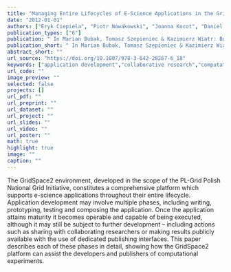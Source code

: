 ```yaml
---
title: "Managing Entire Lifecycles of E-Science Applications in the GridSpace2 Virtual Laboratory – From Motivation through Idea to Operable Web-Accessible Environment Built on Top of PL-Grid e-Infrastructure"
date: "2012-01-01"
authors: ["Eryk Ciepiela", "Piotr Nowakowski", "Joanna Kocot", "Daniel Harezlak", "Tomasz Gubala", "Jan Meizner", "Marek Kasztelnik", "Tomasz Bartynski", "Maciej Malawski", "Marian Bubak"]
publication_types: ["6"]
publication: " In Marian Bubak, Tomasz Szepieniec & Kazimierz Wiatr: Building a National Distributed E-Infrastructure–PL-Grid: Scientific and Technical Achievements. 6  228--239. Berlin, Heidelberg: Springer https://doi.org/10.1007/978-3-642-28267-6_18. ISBN: 978-3-642-28267-6"
publication_short: " In Marian Bubak, Tomasz Szepieniec & Kazimierz Wiatr: Building a National Distributed E-Infrastructure–PL-Grid: Scientific and Technical Achievements. 6  228--239. Berlin, Heidelberg: Springer https://doi.org/10.1007/978-3-642-28267-6_18. ISBN: 978-3-642-28267-6"
abstract_short: ""
url_source: "https://doi.org/10.1007/978-3-642-28267-6_18"
keywords: ["application development","collaborative research","computational science","virtual laboratories"]
url_code: ""
image_preview: ""
selected: false
projects: []
url_pdf: ""
url_preprint: ""
url_dataset: ""
url_project: ""
url_slides: ""
url_video: ""
url_poster: ""
math: true
highlight: true
image: ""
caption: ""
---
```

The GridSpace2 environment, developed in the scope of the PL-Grid Polish National Grid Initiative, constitutes a comprehensive platform which supports e-science applications throughout their entire lifecycle. Application development may involve multiple phases, including writing, prototyping, testing and composing the application. Once the application attains maturity it becomes operable and capable of being executed, although it may still be subject to further development – including actions such as sharing with collaborating researchers or making results publicly available with the use of dedicated publishing interfaces. This paper describes each of these phases in detail, showing how the GridSpace2 platform can assist the developers and publishers of computational experiments.
